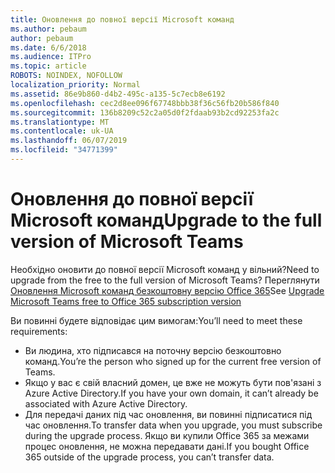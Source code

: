 ```yaml
---
title: Оновлення до повної версії Microsoft команд
ms.author: pebaum
author: pebaum
ms.date: 6/6/2018
ms.audience: ITPro
ms.topic: article
ROBOTS: NOINDEX, NOFOLLOW
localization_priority: Normal
ms.assetid: 86e9b860-d4b2-495c-a135-5c7ecb8e6192
ms.openlocfilehash: cec2d8ee096f67748bbb38f36c56fb20b586f840
ms.sourcegitcommit: 136b8209c52c2a05d0f2fdaab93b2cd92253fa2c
ms.translationtype: MT
ms.contentlocale: uk-UA
ms.lasthandoff: 06/07/2019
ms.locfileid: "34771399"
---
```

# <a name="upgrade-to-the-full-version-of-microsoft-teams"></a><span data-ttu-id="5e491-102">Оновлення до повної версії Microsoft команд</span><span class="sxs-lookup"><span data-stu-id="5e491-102">Upgrade to the full version of Microsoft Teams</span></span>

<span data-ttu-id="5e491-103">Необхідно оновити до повної версії Microsoft команд у вільний?</span><span class="sxs-lookup"><span data-stu-id="5e491-103">Need to upgrade from the free to the full version of Microsoft Teams?</span></span> <span data-ttu-id="5e491-104">Переглянути [Оновлення Microsoft команд безкоштовну версію Office 365](https://docs.microsoft.com/microsoftteams/upgrade-freemium)</span><span class="sxs-lookup"><span data-stu-id="5e491-104">See [Upgrade Microsoft Teams free to Office 365 subscription version](https://docs.microsoft.com/microsoftteams/upgrade-freemium)</span></span>

<span data-ttu-id="5e491-105">Ви повинні будете відповідає цим вимогам:</span><span class="sxs-lookup"><span data-stu-id="5e491-105">You’ll need to meet these requirements:</span></span>
- <span data-ttu-id="5e491-106">Ви людина, хто підписався на поточну версію безкоштовно команд.</span><span class="sxs-lookup"><span data-stu-id="5e491-106">You’re the person who signed up for the current free version of Teams.</span></span>
- <span data-ttu-id="5e491-107">Якщо у вас є свій власний домен, це вже не можуть бути пов'язані з Azure Active Directory.</span><span class="sxs-lookup"><span data-stu-id="5e491-107">If you have your own domain, it can’t already be associated with Azure Active Directory.</span></span>
- <span data-ttu-id="5e491-108">Для передачі даних під час оновлення, ви повинні підписатися під час оновлення.</span><span class="sxs-lookup"><span data-stu-id="5e491-108">To transfer data when you upgrade, you must subscribe during the upgrade process.</span></span> <span data-ttu-id="5e491-109">Якщо ви купили Office 365 за межами процес оновлення, не можна передавати дані.</span><span class="sxs-lookup"><span data-stu-id="5e491-109">If you bought Office 365 outside of the upgrade process, you can’t transfer data.</span></span>


